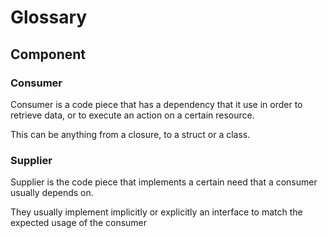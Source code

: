 # Glossary

## Component

### Consumer

Consumer is a code piece that has a dependency that it use in order to retrieve data,
or to execute an action on a certain resource. 

This can be anything from a closure, to a struct or a class.

### Supplier

Supplier is the code piece that implements a certain need that a consumer usually depends on.

They usually implement implicitly or explicitly an interface to match the expected usage of the consumer 

